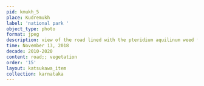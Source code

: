 ```yaml
---
pid: kmukh_5
place: Kudremukh
label: 'national park '
object_type: photo
format: jpeg
description: view of the road lined with the pteridium aquilinum weed fern
time: November 13, 2018
decade: 2010-2020
content: road;; vegetation
order: '15'
layout: katsukawa_item
collection: karnataka
---
```


